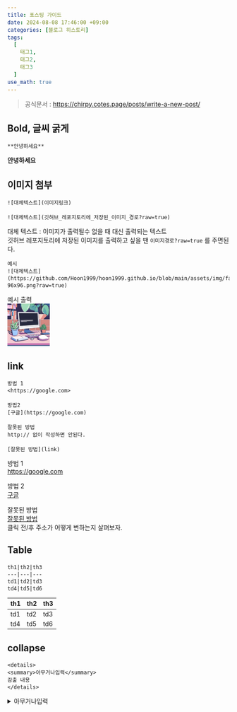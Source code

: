 ```yaml
---
title: 포스팅 가이드
date: 2024-08-08 17:46:00 +09:00
categories: [블로그 히스토리]
tags:
  [
    태그1,
    태그2,
    태그3
  ]
use_math: true
---
```


> 공식문서 : <https://chirpy.cotes.page/posts/write-a-new-post/>

## Bold, 글씨 굵게
```
**안녕하세요**
```

**안녕하세요**

## 이미지 첨부
```
![대체텍스트](이미지링크)

![대체텍스트](깃허브_레포지토리에_저장된_이미지_경로?raw=true)

```

대체 텍스트 : 이미지가 출력될수 없을 때 대신 출력되는 텍스트<br>
깃허브 레포지토리에 저장된 이미지를 출력하고 싶을 땐 ```이미지경로?raw=true``` 를 주면된다.<br>

```
예시
![대체텍스트](https://github.com/Hoon1999/hoon1999.github.io/blob/main/assets/img/favicons/favicon-96x96.png?raw=true)
```

예시 출력<br>
![대체텍스트](https://github.com/Hoon1999/hoon1999.github.io/blob/main/assets/img/favicons/favicon-96x96.png?raw=true)<br>

## link

```
방법 1
<https://google.com>

방법2
[구글](https://google.com)

잘못된 방법
http:// 없이 작성하면 안된다.

[잘못된 방법](link)
```

방법 1 <br>
<https://google.com>

방법 2 <br>
[구글](https://google.com) <br>

잘못된 방법 <br>
[잘못된 방법](link)<br>
클릭 전/후 주소가 어떻게 변하는지 살펴보자.<br>

## Table
```
th1|th2|th3
---|---|---
td1|td2|td3
td4|td5|td6
```

th1|th2|th3
---|---|---
td1|td2|td3
td4|td5|td6

## collapse

```
<details>
<summary>아무거나입력</summary>
감출 내용
</details>
```

<details>
<summary>아무거나입력</summary>
감출 내용
</details>